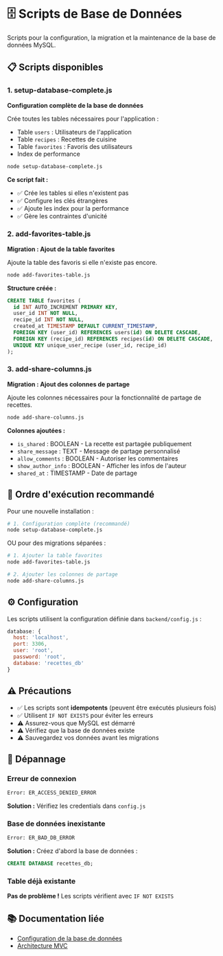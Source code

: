 # 🗄️ Scripts de Base de Données

Scripts pour la configuration, la migration et la maintenance de la base de données MySQL.

## 📋 Scripts disponibles

### 1. setup-database-complete.js

**Configuration complète de la base de données**

Crée toutes les tables nécessaires pour l'application :

- Table `users` : Utilisateurs de l'application
- Table `recipes` : Recettes de cuisine
- Table `favorites` : Favoris des utilisateurs
- Index de performance

```bash
node setup-database-complete.js
```

**Ce script fait :**

- ✅ Crée les tables si elles n'existent pas
- ✅ Configure les clés étrangères
- ✅ Ajoute les index pour la performance
- ✅ Gère les contraintes d'unicité

### 2. add-favorites-table.js

**Migration : Ajout de la table favorites**

Ajoute la table des favoris si elle n'existe pas encore.

```bash
node add-favorites-table.js
```

**Structure créée :**

```sql
CREATE TABLE favorites (
  id INT AUTO_INCREMENT PRIMARY KEY,
  user_id INT NOT NULL,
  recipe_id INT NOT NULL,
  created_at TIMESTAMP DEFAULT CURRENT_TIMESTAMP,
  FOREIGN KEY (user_id) REFERENCES users(id) ON DELETE CASCADE,
  FOREIGN KEY (recipe_id) REFERENCES recipes(id) ON DELETE CASCADE,
  UNIQUE KEY unique_user_recipe (user_id, recipe_id)
);
```

### 3. add-share-columns.js

**Migration : Ajout des colonnes de partage**

Ajoute les colonnes nécessaires pour la fonctionnalité de partage de recettes.

```bash
node add-share-columns.js
```

**Colonnes ajoutées :**

- `is_shared` : BOOLEAN - La recette est partagée publiquement
- `share_message` : TEXT - Message de partage personnalisé
- `allow_comments` : BOOLEAN - Autoriser les commentaires
- `show_author_info` : BOOLEAN - Afficher les infos de l'auteur
- `shared_at` : TIMESTAMP - Date de partage

## 🔄 Ordre d'exécution recommandé

Pour une nouvelle installation :

```bash
# 1. Configuration complète (recommandé)
node setup-database-complete.js
```

OU pour des migrations séparées :

```bash
# 1. Ajouter la table favorites
node add-favorites-table.js

# 2. Ajouter les colonnes de partage
node add-share-columns.js
```

## ⚙️ Configuration

Les scripts utilisent la configuration définie dans `backend/config.js` :

```javascript
database: {
  host: 'localhost',
  port: 3306,
  user: 'root',
  password: 'root',
  database: 'recettes_db'
}
```

## ⚠️ Précautions

- ✅ Les scripts sont **idempotents** (peuvent être exécutés plusieurs fois)
- ✅ Utilisent `IF NOT EXISTS` pour éviter les erreurs
- ⚠️ Assurez-vous que MySQL est démarré
- ⚠️ Vérifiez que la base de données existe
- ⚠️ Sauvegardez vos données avant les migrations

## 🐛 Dépannage

### Erreur de connexion

```bash
Error: ER_ACCESS_DENIED_ERROR
```

**Solution :** Vérifiez les credentials dans `config.js`

### Base de données inexistante

```bash
Error: ER_BAD_DB_ERROR
```

**Solution :** Créez d'abord la base de données :

```sql
CREATE DATABASE recettes_db;
```

### Table déjà existante

**Pas de problème !** Les scripts vérifient avec `IF NOT EXISTS`

## 📚 Documentation liée

- [Configuration de la base de données](../../../docs/DATABASE_SETUP.md)
- [Architecture MVC](../../../docs/MVC_ARCHITECTURE.md)
